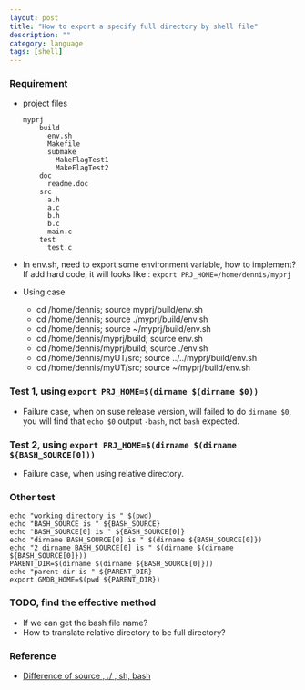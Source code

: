 ```yaml
---
layout: post
title: "How to export a specify full directory by shell file"
description: ""
category: language 
tags: [shell]
---
```


### Requirement
* project files

	  myprj
		  build
			env.sh
			Makefile
			submake
			  MakeFlagTest1
			  MakeFlagTest2
		  doc
			readme.doc
		  src
			a.h
			a.c
			b.h
			b.c
			main.c
		  test
			test.c

* In env.sh, need to export some environment variable, how to implement?  
  If add hard code, it will looks like : `export PRJ_HOME=/home/dennis/myprj`

* Using case
  - cd /home/dennis; source myprj/build/env.sh
  - cd /home/dennis; source ./myprj/build/env.sh
  - cd /home/dennis; source ~/myprj/build/env.sh
  - cd /home/dennis/myprj/build; source env.sh
  - cd /home/dennis/myprj/build; source ./env.sh
  - cd /home/dennis/myUT/src; source ../../myprj/build/env.sh
  - cd /home/dennis/myUT/src; source ~/myprj/build/env.sh

### Test 1, using `export PRJ_HOME=$(dirname $(dirname $0))`
* Failure case, when on suse release version, will failed to do `dirname $0`,  
  you will find that `echo $0` output `-bash`, not `bash` expected.

### Test 2, using `export PRJ_HOME=$(dirname $(dirname ${BASH_SOURCE[0]))`
* Failure case, when using relative directory.

### Other test

	echo "working directory is " $(pwd)
	echo "BASH_SOURCE is " ${BASH_SOURCE}
	echo "BASH_SOURCE[0] is " ${BASH_SOURCE[0]}
	echo "dirname BASH_SOURCE[0] is " $(dirname ${BASH_SOURCE[0]})
	echo "2 dirname BASH_SOURCE[0] is " $(dirname $(dirname ${BASH_SOURCE[0]}))
	PARENT_DIR=$(dirname $(dirname ${BASH_SOURCE[0]}))
	echo "parent dir is " ${PARENT_DIR}
	export GMDB_HOME=$(pwd ${PARENT_DIR})

### TODO, find the effective method
* If we can get the bash file name?
* How to translate relative directory to be full directory?

### Reference
* [Difference of source , ./ , sh, bash](http://blog.sina.com.cn/s/blog_60d6fadc01013k0k.html)
